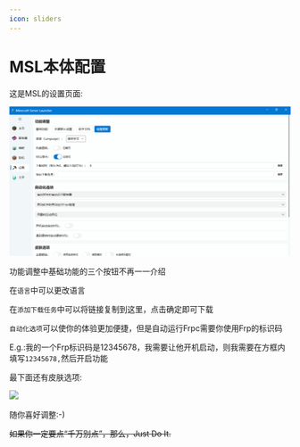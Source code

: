 ```yaml
---
icon: sliders
---
```

# MSL本体配置

这是MSL的设置页面:

![](./assets/msl_settings.PNG)

功能调整中基础功能的三个按钮不再一一介绍

在```语言```中可以更改语言

在```添加下载任务```中可以将链接复制到这里，点击确定即可下载

```自动化选项```可以使你的体验更加便捷，但是自动运行Frpc需要你使用Frp的标识码

E.g.:我的一个Frp标识码是12345678，我需要让他开机启动，则我需要在方框内填写`12345678,`然后开启功能



最下面还有皮肤选项:

![](./assets/skins.png)

随你喜好调整:-)

~~如果你一定要点“千万别点”，那么，Just Do It.~~

